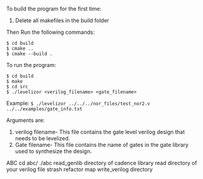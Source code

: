 To build the program for the first time:
1. Delete all makefiles in the build folder

Then Run the following commands:
```
$ cd build
$ cmake ..
$ cmake --build .
```

To run the program:

```
$ cd build
$ make
$ cd src
$ ./levelizor <verilog_filename> <gate_filename>
```

Example: ```$ ./levelizor ../../../nor_files/test_nor2.v ../../examples/gate_info.txt```


Arguments are:
1. verilog filename- This file contains the gate level verilog design that needs to be levelized.
2. Gate filename- This file contains the name of gates in the gate library used to synthesize the design.



ABC
cd  abc/
./abc
read_genlib   directory of cadence library
read               directory of your verilog file
strash
refactor
map
write_verilog  directory

